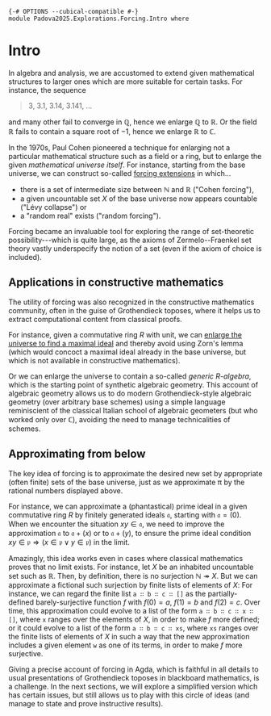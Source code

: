 ```
{-# OPTIONS --cubical-compatible #-}
module Padova2025.Explorations.Forcing.Intro where
```

# Intro

In algebra and analysis, we are accustomed to extend given mathematical
structures to larger ones which are more suitable for certain tasks. For
instance, the sequence

> 3, 3.1, 3.14, 3.141, …

and many other fail to converge in ℚ, hence we enlarge ℚ to ℝ. Or the
field ℝ fails to contain a square root of $-1$, hence we enlarge ℝ to ℂ.

In the 1970s, Paul Cohen pioneered a technique for enlarging not a particular
mathematical structure such as a field or a ring, but to enlarge the given
*mathematical universe itself*. For instance, starting from the base
universe, we can construct so-called
[forcing extensions](https://en.wikipedia.org/wiki/Forcing_(mathematics))
in which...

- there is a set of intermediate size between ℕ and ℝ ("Cohen forcing"),
- a given uncountable set $X$ of the base universe now appears countable ("Lévy collapse") or
- a "random real" exists ("random forcing").

Forcing became an invaluable tool for exploring the range of
set-theoretic possibility---which is quite large, as the axioms of
Zermelo--Fraenkel set theory vastly underspecify the notion of a set
(even if the axiom of choice is included).


## Applications in constructive mathematics

The utility of forcing was also recognized in the constructive
mathematics community, often in the guise of Grothendieck toposes,
where it helps us to extract computational content from classical
proofs.

For instance, given a commutative ring $R$ with unit, we can [enlarge
the universe to find a maximal ideal](https://github.com/iblech/constructive-maximal-ideals)
and thereby avoid using Zorn's lemma (which would concoct a maximal
ideal already in the base universe, but which is not available in
constructive mathematics).

Or we can enlarge the universe to contain a so-called *generic
$R$-algebra*, which is the starting point of synthetic algebraic
geometry. This account of algebraic geometry allows us to
do modern Grothendieck-style algebraic geometry (over arbitrary
base schemes) using a simple language reminiscient of the classical
Italian school of algebraic geometers (but who worked only over ℂ),
avoiding the need to manage technicalities of schemes.


## Approximating from below

The key idea of forcing is to approximate the desired new set by
appropriate (often finite) sets of the base universe, just as we
approximate π by the rational numbers displayed above.

For instance, we can approximate a (phantastical) prime ideal in a
given commutative ring $R$ by finitely generated ideals
$\mathfrak{a}$, starting with $\mathfrak{a} = (0)$. When we encounter the situation $xy ∈ \mathfrak{a}$,
we need to improve the approximation $\mathfrak{a}$ to $\mathfrak{a} +
(x)$ or to $\mathfrak{a} + (y)$, to ensure the prime ideal condition
$xy ∈ \mathfrak{p} ⇒ (x ∈ \mathfrak{p} \vee y ∈ \mathfrak{p})$
in the limit.

Amazingly, this idea works even in cases where classical mathematics
proves that no limit exists. For instance, let $X$ be
an inhabited uncountable set such as $ℝ$. Then, by definition,
there is no surjection $ℕ ↠ X$. But we can approximate a fictional
such surjection by finite lists of elements of $X$: For instance,
we can regard the finite list `a ∷ b ∷ c ∷ []` as the partially-defined
barely-surjective function $f$ with $f(0) = a$, $f(1) = b$ and $f(2) = c$.
Over time, this approximation could evolve to a list of the form `a ∷ b ∷ c ∷ x ∷ []`,
where `x` ranges over the elements of $X$, in order to make $f$ more defined;
or it could evolve to a list of the form `a ∷ b ∷ c ∷ xs`, where `xs` ranges
over the finite lists of elements of $X$ in such a way that the new
approximation includes a given element `w` as one of its terms, in order
to make $f$ more surjective.

Giving a precise account of forcing in Agda, which is faithful in all
details to usual presentations of Grothendieck toposes in blackboard
mathematics, is a challenge. In the next sections, we will explore a
simplified version which has certain issues, but still allows us to
play with this circle of ideas (and manage to state and prove
instructive results).
